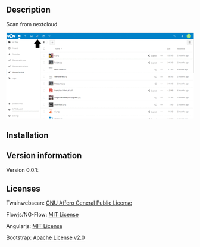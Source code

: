 Description
-----------
Scan from nextcloud

![](https://raw.githubusercontent.com/deepfoods/nextcloud-apps/master/twainwebscan/img/scanwebtwain-w.gif)

Installation
------------

Version information
-------------
Version 0.0.1:

Licenses
-------
Twainwebscan: [GNU Affero General Public License](http://www.gnu.org/licenses/agpl-3.0.html)

Flowjs/NG-Flow: [MIT License](https://opensource.org/licenses/MIT)

Angularjs: [MIT License](https://opensource.org/licenses/MIT)

Bootstrap: [Apache License v2.0](http://www.apache.org/licenses/LICENSE-2.0)
